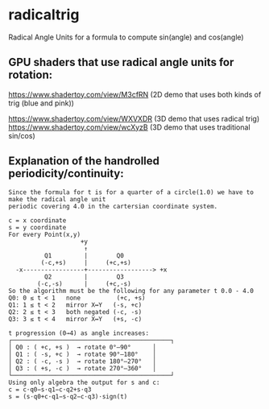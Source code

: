 # radicaltrig
Radical Angle Units for a formula to compute sin(angle) and cos(angle)

## GPU shaders that use radical angle units for rotation:

https://www.shadertoy.com/view/M3cfRN (2D demo that uses both kinds of trig (blue and pink))

https://www.shadertoy.com/view/WXVXDR (3D demo that uses radical trig)
https://www.shadertoy.com/view/wcXyzB (3D demo that uses traditional sin/cos)

## Explanation of the handrolled periodicity/continuity:
```
Since the formula for t is for a quarter of a circle(1.0) we have to make the radical angle unit
periodic covering 4.0 in the cartersian coordinate system.

c = x coordinate
s = y coordinate
For every Point(x,y)
                    +y
                     ↑
          Q1         |        Q0
         (-c,+s)     |     (+c,+s)
  -x-----------------+------------------> +x
          Q2         |        Q3
        (-c,-s)      |     (+c,-s)
So the algorithm must be the following for any parameter t 0.0 - 4.0      
Q0: 0 ≤ t < 1	none	      (+c, +s)
Q1:	1 ≤ t < 2	mirror X↔Y	 (-s, +c)
Q2:	2 ≤ t < 3	both negated (-c, -s)
Q3:	3 ≤ t < 4	mirror X↔Y 	 (+s, -c)

t progression (0→4) as angle increases:
┌────────────────────────────────────────────┐
│ Q0 : ( +c, +s )  → rotate 0°–90°      │
│ Q1 : ( -s, +c )  → rotate 90°–180°    │
│ Q2 : ( -c, -s )  → rotate 180°–270°   │
│ Q3 : ( +s, -c )  → rotate 270°–360°   │
└────────────────────────────────────────────┘
Using only algebra the output for s and c:
c = c⋅q0​−s⋅q1​−c⋅q2​+s⋅q3​
s = (s⋅q0​+c⋅q1​−s⋅q2​−c⋅q3​)⋅sign(t)​
```
